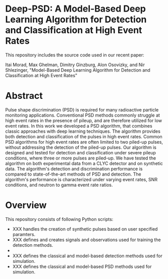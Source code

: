 # Deep-PSD: A Model-Based Deep Learning Algorithm for Detection and Classification at High Event Rates

This repository includes the source code used in our recent paper:

Itai Morad, Max Ghelman, Dimitry Ginzburg, Alon Osovizky, and Nir Shlezinger, "Model-Based Deep Learning Algorithm for Detection and Classification at High Event Rates"

# Abstract

Pulse shape discrimination (PSD) is required for many radioactive particle monitoring applications. Conventional PSD methods commonly struggle at high event rates in the presence of pileup, and are therefore utilized for low event rates. In this work we  developed a PSD algorithm, that combines classic approaches with deep learning techniques. The algorithm provides both detection and classification of the pulses in high event rates. Common PSD algorithms for high event rates are often limited to two piled-up pulses, without addressing the detection of the piled-up pulses. Our algorithm is designed and tested for detection and classification under severe pileup conditions, where three or more pulses are piled-up. We have tested the algorithm on both experimental data from a CLYC detector and on synthetic data. The algorithm's detection and discrimination performance is compared to state-of-the-art methods of PSD and detection. The algorithm's performance is characterized under varying event rates, SNR conditions, and neutron to gamma event rate ratios.

# Overview

This repository consists of following Python scripts:

-  XXX handles the creation of synthetic pulses based on user specified paramters.
-  XXX defines and creates signals and observations used for training the detection methods.
-  
-  XXX defines the classical and model-based detection methods used for simulation.
-  XXX defines the classical and model-based PSD methods used for simulation.
